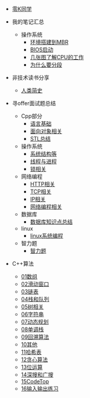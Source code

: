 * [零K同学](/README.md)

* 我的笔记汇总
  * 操作系统
    * [环境搭建到MBR](/我的笔记汇总/操作系统/环境搭建到MBR.md)
    * [BIOS启动](/我的笔记汇总/操作系统/BIOS启动.md)
    * [几张图了解CPU的工作](/我的笔记汇总/操作系统/几张图了解CPU的工作.md)
    * [为什么要分段](/我的笔记汇总/操作系统/为什么要分段.md)

* 非技术读书分享
  * [人类简史](/我的笔记汇总/非技术读书分享/人类简史.md)


* 寻offer面试题总结

  * Cpp部分
    * [语言基础](/寻offer总结/Cpp基础/语言基础.md)
    * [面向对象相关](/寻offer总结/Cpp基础/面向对象相关.md)
    * [STL总结](/寻offer总结/Cpp基础/STL总结.md)
  * 操作系统
    * [系统结构等](/寻offer总结/操作系统/系统结构等.md)
    * [线程与进程](/寻offer总结/操作系统/线程与进程.md) 
    * [锁相关](/寻offer总结/操作系统/锁相关.md) 
  * 网络编程
    * [HTTP相关](/寻offer总结/计算机网络/HTTP相关.md) 
    * [TCP相关](/寻offer总结/计算机网络/TCP相关.md) 
    * [IP相关](/寻offer总结/计算机网络/IP相关.md) 
    * [网络编程相关](/寻offer总结/计算机网络/网络编程相关.md) 
  * 数据库
    * [数据库知识点总结](/寻offer总结/数据库/数据库知识点总结.md) 
  * linux
    * [linux系统编程](/寻offer总结/linux编程/Linux系统编程.md)
  * 智力题
    * [智力题](/寻offer总结/智力题/智力题01.md)



* C++算法
  * [01数组](/算法/我要进大厂/01数组.md)
  * [02滑动窗口](/算法/我要进大厂/02滑动窗口.md)
  * [03链表](/算法/我要进大厂/03链表.md)
  * [04栈和队列](/算法/我要进大厂/04栈和队列.md)
  * [05树相关](/算法/我要进大厂/05树相关.md)
  * [06字符串](/算法/我要进大厂/06字符串.md)
  * [07动态规划](/算法/我要进大厂/07动态规划.md)
  * [08单调栈](/算法/我要进大厂/08单调栈.md)
  * [09回溯算法](/算法/我要进大厂/09回溯算法.md)
  * [10其他](/算法/我要进大厂/10其他.md)
  * [11哈希表](/算法/我要进大厂/11哈希表.md)
  * [12贪心算法](/算法/我要进大厂/12贪心算法.md)
  * [13位运算](/算法/我要进大厂/13位运算.md)
  * [14深搜和广搜](/算法/我要进大厂/14深搜和广搜.md)
  * [15CodeTop](/算法/我要进大厂/15CodeTop.md)
  * [16输入输出练习](/算法/我要进大厂/16输入输出练习.md)






